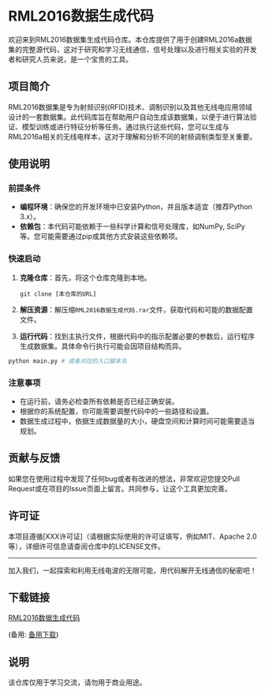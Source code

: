 # RML2016数据生成代码

欢迎来到RML2016数据集生成代码仓库。本仓库提供了用于创建RML2016a数据集的完整源代码，这对于研究和学习无线通信、信号处理以及进行相关实验的开发者和研究人员来说，是一个宝贵的工具。

## 项目简介

RML2016数据集是专为射频识别(RFID)技术、调制识别以及其他无线电应用领域设计的一套数据集。此代码库旨在帮助用户自动生成该数据集，以便于进行算法验证、模型训练或进行特征分析等任务。通过执行这些代码，您可以生成与RML2016a相关的无线电样本，这对于理解和分析不同的射频调制类型至关重要。

## 使用说明

### 前提条件

- **编程环境**：确保您的开发环境中已安装Python，并且版本适宜（推荐Python 3.x）。
- **依赖包**：本代码可能依赖于一些科学计算和信号处理库，如NumPy, SciPy等。您可能需要通过pip或其他方式安装这些依赖项。

### 快速启动

1. **克隆仓库**：首先，将这个仓库克隆到本地。
   ```
   git clone [本仓库的URL]
   ```

2. **解压资源**：解压缩`RML2016数据生成代码.rar`文件，获取代码和可能的数据配置文件。

3. **运行代码**：找到主执行文件，根据代码中的指示配置必要的参数后，运行程序生成数据集。具体命令行执行可能会因项目结构而异。

```bash
python main.py # 或者对应的入口脚本名
```

### 注意事项

- 在运行前，请务必检查所有依赖是否已经正确安装。
- 根据你的系统配置，你可能需要调整代码中的一些路径和设置。
- 数据生成过程中，依据生成数据量的大小，硬盘空间和计算时间可能需要适当规划。

## 贡献与反馈

如果您在使用过程中发现了任何bug或者有改进的想法，非常欢迎您提交Pull Request或在项目的Issue页面上留言。共同参与，让这个工具更加完善。

## 许可证

本项目遵循[XXX许可证]（请根据实际使用的许可证填写，例如MIT、Apache 2.0等），详细许可信息请查阅仓库中的LICENSE文件。

---

加入我们，一起探索和利用无线电波的无限可能，用代码解开无线通信的秘密吧！

## 下载链接
[RML2016数据生成代码](https://pan.quark.cn/s/6356924daee8) 

(备用: [备用下载](https://pan.baidu.com/s/1n84JDJF7RHbuc_ZueySAQw?pwd=1234))

## 说明

该仓库仅用于学习交流，请勿用于商业用途。
